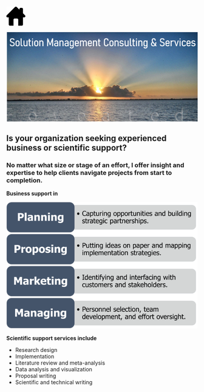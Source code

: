 [![Alt text for broken image link](assets/images/Home-icon_RE.png)](https://pjschroeder.github.io/)

![Image](/assets/images/ConsultingLogoRE.png)

## Is your organization seeking experienced business or scientific support?

### No matter what size or stage of an effort, I offer insight and expertise to help clients navigate projects from start to completion.  

**Business support in**

![Image](/assets/images/ConsultingRE.png)

**Scientific support services include**
* Research design
* Implementation
* Literature review and meta-analysis 
* Data analysis and visualization 
* Proposal writing 
* Scientific and technical writing
